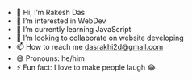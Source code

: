 - 👋 Hi, I’m Rakesh Das
- 👀 I’m interested in WebDev
- 🌱 I’m currently learning JavaScript 
- 💞️ I’m looking to collaborate on website developing
- 📫 How to reach me dasrakhi2d@gmail.com
- 😄 Pronouns: he/him
- ⚡ Fun fact: I love to make people laugh 😂

<!---
just-rakesh/just-rakesh is a ✨ special ✨ repository because its `README.md` (this file) appears on your GitHub profile.
You can click the Preview link to take a look at your changes.
--->
